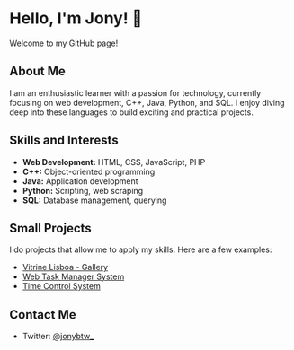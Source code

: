# Hello, I'm **Jony**! 👋

Welcome to my GitHub page!

## About Me

I am an enthusiastic learner with a passion for technology, currently focusing on web development, C++, Java, Python, and SQL. I enjoy diving deep into these languages to build exciting and practical projects.

## Skills and Interests

- **Web Development:** HTML, CSS, JavaScript, PHP
- **C++:** Object-oriented programming
- **Java:** Application development
- **Python:** Scripting, web scraping
- **SQL:** Database management, querying

## Small Projects

I do projects that allow me to apply my skills. Here are a few examples:

- [Vitrine Lisboa - Gallery](https://github.com/Jonybtw/jonybtw.github.io)
- [Web Task Manager System]([https://github.com/Jonybtw/Web-Task-Manager-System])
- [Time Control System](https://github.com/Jonybtw/Time-Control-System)

## Contact Me
- Twitter: [@jonybtw_](https://twitter.com/jonybtw_)
